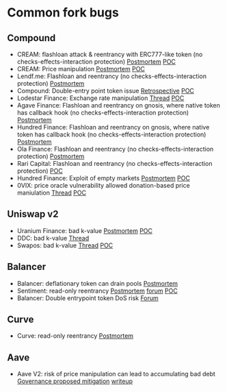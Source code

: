 # Common fork bugs

## Compound

- CREAM: flashloan attack & reentrancy with ERC777-like token (no checks-effects-interaction protection) [Postmortem](https://medium.com/cream-finance/c-r-e-a-m-finance-post-mortem-amp-exploit-6ceb20a630c5) [POC](https://github.com/SunWeb3Sec/DeFiHackLabs#20210830-cream-finance---flashloan-attack--reentrancy)
- CREAM: Price manipulation [Postmortem](https://medium.com/immunefi/hack-analysis-cream-finance-oct-2021-fc222d913fc5) [POC](https://github.com/SunWeb3Sec/DeFiHackLabs#20211027-creamfinance---price-manipulation)
- Lendf.me: Flashloan and reentrancy (no checks-effects-interaction protection) [Postmortem](https://medium.com/dforcenet/a-summary-of-the-attack-on-lendf-me-on-april-19-2020-e2f1c5d96640)
- Compound: Double-entry point token issue [Retrospective](https://blog.openzeppelin.com/compound-tusd-integration-issue-retrospective/) [POC](https://github.com/SunWeb3Sec/DeFiHackLabs#20220322-compoundtusdsweeptokenbypass)
- Lodestar Finance: Exchange rate manipulation [Thread](https://twitter.com/BowTiedPickle/status/1601650177369993216) [POC](https://github.com/SunWeb3Sec/DeFiHackLabs#20221211---lodestar---flashloan-price-manipulation)
- Agave Finance: Flashloan and reentrancy on gnosis, where native token has callback hook (no checks-effects-interaction protection) [Postmortem](https://medium.com/immunefi/a-poc-of-the-hundred-finance-heist-4121f23a098)
- Hundred Finance: Flashloan and reentrancy on gnosis, where native token has callback hook (no checks-effects-interaction protection) [Postmortem](https://medium.com/immunefi/a-poc-of-the-hundred-finance-heist-4121f23a098)
- Ola Finance: Flashloan and reentrancy (no checks-effects-interaction protection) [Postmortem](https://medium.com/coinmonks/ola-finance-hack-a-post-mortem-analysis-7bf498f73a54)
- Rari Capital: Flashloan and reentrancy (no checks-effects-interaction protection) [POC](https://github.com/SunWeb3Sec/DeFiHackLabs#20220430-rari-capitalfei-protocol---flashloan-attack--reentrancy)
- Hundred Finance: Exploit of empty markets [Postmortem](https://blog.hundred.finance/15-04-23-hundred-finance-hack-post-mortem-d895b618cf33) [POC](https://github.com/SunWeb3Sec/DeFiHackLabs#20230415-hundredfinance---flashloan-exchangerate-manipulation--erc4626-inflation-attack)
- 0VIX: price oracle vulnerability allowed donation-based price maniulation [Thread](https://twitter.com/peckshield/status/1651923235603361793) [POC](https://github.com/SunWeb3Sec/DeFiHackLabs#20230428-0vix---flashloan-price-manipulation)

## Uniswap v2

- Uranium Finance: bad k-value [Postmortem](https://medium.com/immunefi/building-a-poc-for-the-uranium-heist-ec83fbd83e9f) [POC](https://github.com/SunWeb3Sec/DeFiHackLabs#20210428-uranium---miscalculation)
- DDC: bad k-value [Thread](https://twitter.com/BeosinAlert/status/1564240190851383302)
- Swapos: bad k-value [Thread](https://twitter.com/DeDotFiSecurity/status/1647536474349338624) [POC](https://github.com/SunWeb3Sec/DeFiHackLabs#20230416-swapos-v2----error-k-value-attack)

## Balancer

- Balancer: deflationary token can drain pools [Postmortem](https://medium.com/balancer-protocol/incident-with-non-standard-erc20-deflationary-tokens-95a0f6d46dea)
- Sentiment: read-only reentrancy [Postmortem](https://hackmd.io/@sentimentxyz/SJCySo1z2) [forum](https://forum.balancer.fi/t/reentrancy-vulnerability-scope-expanded/4345) [POC](https://github.com/SunWeb3Sec/DeFiHackLabs#20230405-sentiment---read-only-reentrancy)
- Balancer: Double entrypoint token DoS risk [Forum](https://forum.balancer.fi/t/medium-severity-bug-found/3161)

## Curve

- Curve: read-only reentrancy [Postmortem](https://chainsecurity.com/curve-lp-oracle-manipulation-post-mortem/)

## Aave

- Aave V2: risk of price manipulation can lead to accumulating bad debt [Governance proposed mitigation](https://governance.aave.com/t/arc-risk-parameter-recommendations-for-aave-v2-eth-2022-11-22/10757/27) [writeup](https://medium.com/@eigenphi/an-in-depth-analysis-of-how-aaves-1-6-million-bad-debt-was-created-ab74027ea108)
